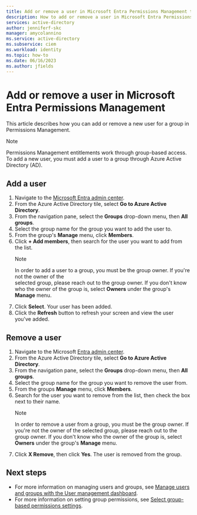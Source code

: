 ```yaml
---
title: Add or remove a user in Microsoft Entra Permissions Management through the Microsoft Entra admin center
description: How to add or remove a user in Microsoft Entra Permissions Management through the Microsoft Enter admin center.
services: active-directory
author: jenniferf-skc
manager: amycolannino
ms.service: active-directory 
ms.subservice: ciem
ms.workload: identity
ms.topic: how-to
ms.date: 06/16/2023
ms.author: jfields
---
```


# Add or remove a user in Microsoft Entra Permissions Management

This article describes how you can add or remove a new user for a group in Permissions Management. 

> [!NOTE] 
> Permissions Management entitlements work through group-based access. To add a new user, you must add a user to a group through Azure Active Directory (AD).

## Add a user

1. Navigate to the [Microsoft Entra admin center](https://entra.microsoft.com/#home).
1. From the Azure Active Directory tile, select **Go to Azure Active Directory**. 
1. From the navigation pane, select the **Groups** drop-down menu, then **All groups**.
1. Select the group name for the group you want to add the user to.
1. From the group's **Manage** menu, click **Members**.
1. Click **+ Add members**, then search for the user you want to add from the list.
    > [!NOTE]
    > In order to add a user to a group, you must be the group owner. If you're not the owner of the           
      selected group, please reach out to the group owner. If you don't know who the owner of the group is, 
      select **Owners** under the group's **Manage** menu.
7. Click **Select**. Your user has been added. 
8. Click the **Refresh** button to refresh your screen and view the user you've added.


## Remove a user

1. Navigate to the Microsoft [Entra admin center](https://entra.microsoft.com/#home). 
1. From the Azure Active Directory tile, select **Go to Azure Active Directory**. 
1. From the navigation pane, select the **Groups** drop-down menu, then **All groups**.
1. Select the group name for the group you want to remove the user from.
1. From the groups **Manage** menu, click **Members**.
1. Search for the user you want to remove from the list, then check the box next to their name.
    > [!NOTE]
    > In order to remove a user from a group, you must be the group owner. If you're not the owner of the 
    selected group, please reach out to the group owner. If you don't know who the owner of the group is, 
    select **Owners** under the group's **Manage** menu.
7. Click **X Remove**, then click **Yes**. The user is removed from the group.


## Next steps

- For more information on managing users and groups, see [Manage users and groups with the User management dashboard](ui-user-management.md).
- For more information on setting group permissions, see [Select group-based permissions settings](how-to-create-group-based-permissions.md).
